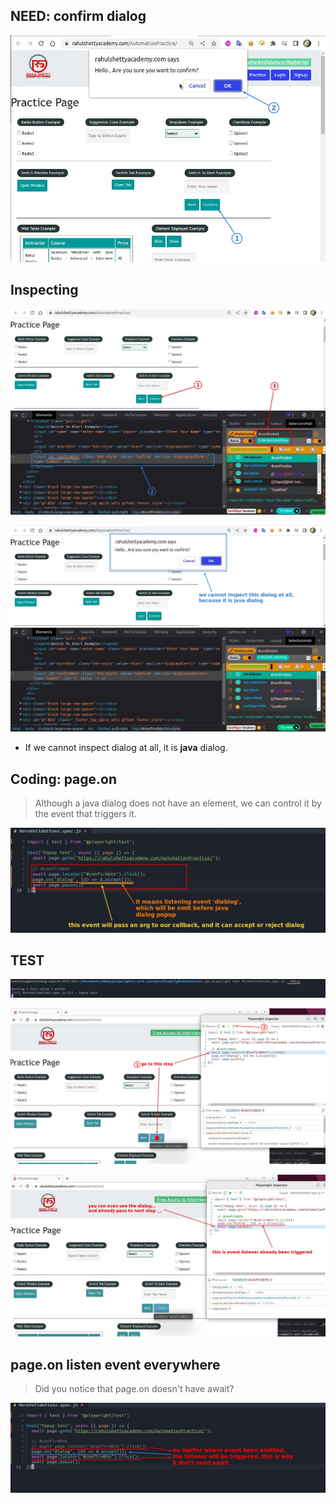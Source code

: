 ## **NEED: confirm dialog**

![Alt NEED: trigger dialog and click ok](pic/01.jpg)

## **Inspecting**

![Alt inspect: trigger button](pic/02.jpg)

![Alt inspect: dialog](pic/03.jpg)

- If we cannot inspect dialog at all, it is **java** dialog.

## **Coding: page.on**

> Although a java dialog does not have an element, we can control it by the event that triggers it.

![Alt coding: page.on](pic/04.jpg)

## **TEST**

![Alt test run](pic/05.jpg)

![Alt before dialog](pic/06.jpg)

![Alt after dialog](pic/07.jpg)

## **page.on listen event everywhere** 

> Did you notice that page.on doesn't have await?

![Alt coding: change event place](pic/08.jpg)
